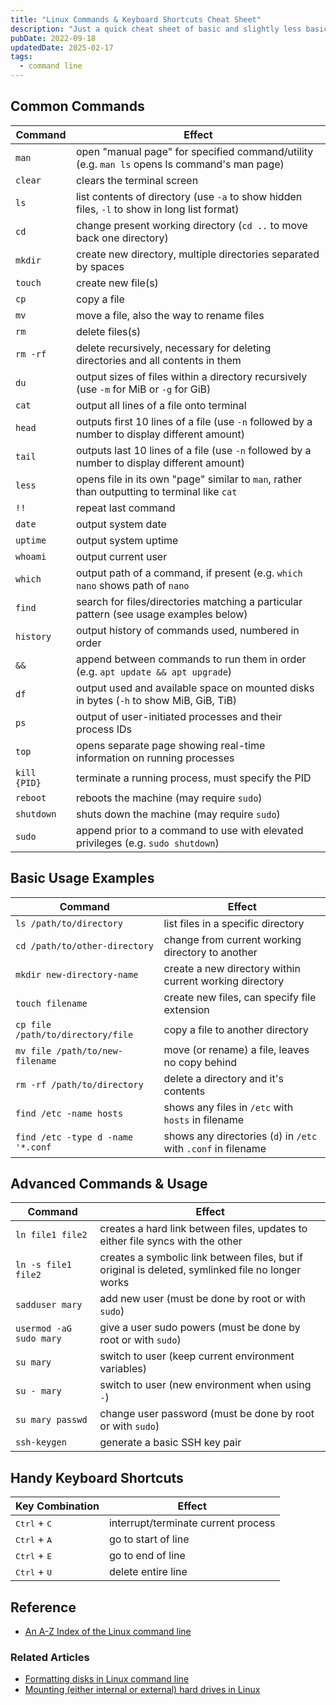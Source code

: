 ```yaml
---
title: "Linux Commands & Keyboard Shortcuts Cheat Sheet"
description: "Just a quick cheat sheet of basic and slightly less basic Linux commands, as well as handy keyboard shortcuts, that I maintain for myself since I can't always remember them all."
pubDate: 2022-09-18
updatedDate: 2025-02-17
tags:
  - command line
---
```


## Common Commands

| Command      | Effect                                                                                       |
| ------------ | -------------------------------------------------------------------------------------------- |
| `man`        | open "manual page" for specified command/utility (e.g. `man ls` opens ls command's man page) |
| `clear`      | clears the terminal screen                                                                   |
| `ls`         | list contents of directory (use `-a` to show hidden files, `-l` to show in long list format) |
| `cd`         | change present working directory (`cd ..` to move back one directory)                        |
| `mkdir`      | create new directory, multiple directories separated by spaces                               |
| `touch`      | create new file(s)                                                                           |
| `cp`         | copy a file                                                                                  |
| `mv`         | move a file, also the way to rename files                                                    |
| `rm`         | delete files(s)                                                                              |
| `rm -rf`     | delete recursively, necessary for deleting directories and all contents in them              |
| `du`         | output sizes of files within a directory recursively (use `-m` for MiB or `-g` for GiB)      |
| `cat`        | output all lines of a file onto terminal                                                     |
| `head`       | outputs first 10 lines of a file (use `-n` followed by a number to display different amount) |
| `tail`       | outputs last 10 lines of a file (use `-n` followed by a number to display different amount)  |
| `less`       | opens file in its own "page" similar to `man`, rather than outputting to terminal like `cat` |
| `!!`         | repeat last command                                                                          |
| `date`       | output system date                                                                           |
| `uptime`     | output system uptime                                                                         |
| `whoami`     | output current user                                                                          |
| `which`      | output path of a command, if present (e.g. `which nano` shows path of `nano`                 |
| `find`       | search for files/directories matching a particular pattern (see usage examples below)        |
| `history`    | output history of commands used, numbered in order                                           |
| `&&`         | append between commands to run them in order (e.g. `apt update && apt upgrade`)              |
| `df`         | output used and available space on mounted disks in bytes (`-h` to show MiB, GiB, TiB)       |
| `ps`         | output of user-initiated processes and their process IDs                                     |
| `top`        | opens separate page showing real-time information on running processes                       |
| `kill {PID}` | terminate a running process, must specify the PID                                            |
| `reboot`     | reboots the machine (may require `sudo`)                                                     |
| `shutdown`   | shuts down the machine (may require `sudo`)                                                  |
| `sudo`       | append prior to a command to use with elevated privileges (e.g. `sudo shutdown`)             |

## Basic Usage Examples

| Command                           | Effect                                                         |
| --------------------------------- | -------------------------------------------------------------- |
| `ls /path/to/directory`           | list files in a specific directory                             |
| `cd /path/to/other-directory`     | change from current working directory to another               |
| `mkdir new-directory-name`        | create a new directory within current working directory        |
| `touch filename`                  | create new files, can specify file extension                   |
| `cp file /path/to/directory/file` | copy a file to another directory                               |
| `mv file /path/to/new-filename`   | move (or rename) a file, leaves no copy behind                 |
| `rm -rf /path/to/directory`       | delete a directory and it's contents                           |
| `find /etc -name hosts`           | shows any files in `/etc` with `hosts` in filename             |
| `find /etc -type d -name '*.conf` | shows any directories (`d`) in `/etc` with `.conf` in filename |

## Advanced Commands & Usage

| Command                 | Effect                                                                                            |
| ----------------------- | ------------------------------------------------------------------------------------------------- |
| `ln file1 file2`        | creates a hard link between files, updates to either file syncs with the other                    |
| `ln -s file1 file2`     | creates a symbolic link between files, but if original is deleted, symlinked file no longer works |
| `sadduser mary`         | add new user (must be done by root or with `sudo`)                                                |
| `usermod -aG sudo mary` | give a user sudo powers (must be done by root or with `sudo`)                                     |
| `su mary`               | switch to user (keep current environment variables)                                               |
| `su - mary`             | switch to user (new environment when using `-`)                                                   |
| `su mary passwd`        | change user password (must be done by root or with `sudo`)                                        |
| `ssh-keygen`            | generate a basic SSH key pair                                                                     |

## Handy Keyboard Shortcuts

| Key Combination                | Effect                             |
| ------------------------------ | ---------------------------------- |
| <kbd>Ctrl</kbd> + <kbd>C</kbd> | interrupt/terminate current process |
| <kbd>Ctrl</kbd> + <kbd>A</kbd> | go to start of line                |
| <kbd>Ctrl</kbd> + <kbd>E</kbd> | go to end of line                  |
| <kbd>Ctrl</kbd> + <kbd>U</kbd> | delete entire line                 |

## Reference

- <a href="https://ss64.com/bash" target="_blank" rel="noopener noreferrer">An A-Z Index of the Linux command line</a>

### Related Articles

- <a href="/blog/formatting-on-linux/" data-umami-event="autologin-related-formatting-disks-linux">Formatting disks in Linux command line</a>
- <a href="/blog/mounting-hard-drives-in-linux/" data-umami-event="autologin-related-mounting-hdds-linux">Mounting (either internal or external) hard drives in Linux</a>
